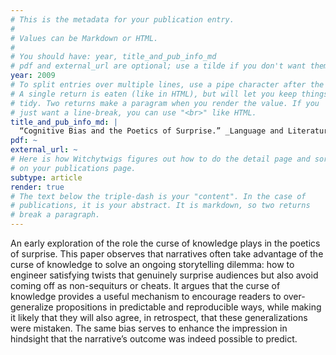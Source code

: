 ```yaml
---
# This is the metadata for your publication entry.
#
# Values can be Markdown or HTML.
#
# You should have: year, title_and_pub_info_md
# pdf and external_url are optional; use a tilde if you don't want them.
year: 2009
# To split entries over multiple lines, use a pipe character after the key.
# A single return is eaten (like in HTML), but will let you keep things
# tidy. Two returns make a paragram when you render the value. If you 
# just want a line-break, you can use "<br>" like HTML.
title_and_pub_info_md: |
  “Cognitive Bias and the Poetics of Surprise.” _Language and Literature_, vol. 18, no. 2
pdf: ~
external_url: ~
# Here is how Witchytwigs figures out how to do the detail page and sort
# on your publications page.
subtype: article
render: true
# The text below the triple-dash is your "content". In the case of
# publications, it is your abstract. It is markdown, so two returns
# break a paragraph.
---
```

An early exploration of the role the curse of knowledge plays in the poetics of surprise. This paper observes that narratives often take advantage of the curse of knowledge to solve an ongoing storytelling dilemma: how to engineer satisfying twists that genuinely surprise audiences but also avoid coming off as non-sequiturs or cheats. It argues that the curse of knowledge provides a useful mechanism to encourage readers to over-generalize propositions in predictable and reproducible ways, while making it likely that they will also agree, in retrospect, that these generalizations were mistaken. The same bias serves to enhance the impression in hindsight that the narrative’s outcome was indeed possible to predict.